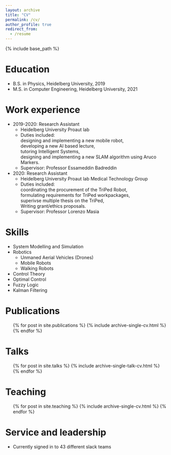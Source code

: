 ```yaml
---
layout: archive
title: "CV"
permalink: /cv/
author_profile: true
redirect_from:
  - /resume
---
```


{% include base_path %}

Education
======
* B.S. in Physics, Heidelberg University, 2019
* M.S. in Computer Engineering, Heidelberg University, 2021


Work experience
======
* 2019-2020: Research Assistant
  * Heidelberg University Proaut lab
  * Duties included:  
  designing and implementing a new mobile robot,  
  developing a new AI based lecture,  
  tutoring Intelligent Systems,  
  designing and implementing a new SLAM algorithm using Aruco Markers.
  * Supervisor: Professor Essameddin Badreddin
* 2020: Research Assistant
  * Heidelberg University Proaut lab Medical Technology Group
  * Duties included:  
  coordinating the procurement of the TriPed Robot,  
  formulating requirements for TriPed workpackages,  
  superivse multiple thesis on the TriPed,  
  Writing grant/ethics proposals.
  * Supervisor: Professor Lorenzo Masia
  
Skills
======
* System Modelling and Simulation
* Robotics
  * Unmaned Aerial Vehicles (Drones)
  * Mobile Robots
  * Walking Robots
* Control Theory
* Optimal Control
* Fuzzy Logic
* Kalman Filtering


Publications
======
  <ul>{% for post in site.publications %}
    {% include archive-single-cv.html %}
  {% endfor %}</ul>
  
Talks
======
  <ul>{% for post in site.talks %}
    {% include archive-single-talk-cv.html %}
  {% endfor %}</ul>
  
Teaching
======
  <ul>{% for post in site.teaching %}
    {% include archive-single-cv.html %}
  {% endfor %}</ul>
  
Service and leadership
======
* Currently signed in to 43 different slack teams
